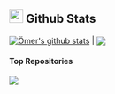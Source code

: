 ## <img src="https://media.giphy.com/media/iY8CRBdQXODJSCERIr/giphy.gif" width="25"> <b>Github Stats</b>

<a href="https://github.com/dogruyolomerfurkan/"><img align="center" src="https://github-readme-stats.vercel.app/api?username=dogruyolomerfurkan&show_icons=true&include_all_commits=true&hide_border=true&theme=transparent" alt="Ömer's github stats" /></a> | <a href="https://github.com/dogruyolomerfurkan/"><img align="center" src="https://github-readme-stats.vercel.app/api/top-langs/?username=dogruyolomerfurkan&layout=compact&hide_border=true&theme=transparent" /></a> 

#### Top Repositories


<a href="https://github.com/dogruyolomerfurkan/Microservice.Commerce.Inventory.git">
  <img align="center" src="https://github-readme-stats.vercel.app/api/pin/?username=dogruyolomerfurkan&repo=github-readme-stats&theme=transparent" />
</a>

